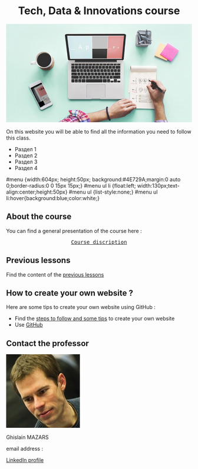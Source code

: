 <!DOCTYPE HTML> 
<head> 
<link href="css_redactor.css" rel="stylesheet"> 
</head>
<meta charset="utf-8">

<meta name="keywords" content="Tech, Data, Innovations, Vourse, digital management"> 

<meta name="description" content="Do you want to understand the world of technologies? Take this course!">

<head>
  <h1 align="center">Tech, Data & Innovations course</h1>
  <img src="Create-your-website.jpg">
<head> 

<body>
<p>On this website you will be able to find all the information you need to follow this class.<p>

<div id="menu">
 <ul>  
   <li>Раздел 1</li>
   <li>Раздел 2</li>
   <li>Раздел 3</li>
   <li>Раздел 4</li>
 </ul>
</div>
#menu {width:604px; height:50px; background:#4E729A;margin:0 auto 0;border-radius:0 0 15px 15px;}
#menu ul li {float:left; width:130px;text-align:center;height:50px}
#menu ul {list-style:none;}
#menu ul li:hover{background:blue;color:white;}

## About the course
You can find a general presentation of the course here :
 <pre><center><a href="course_presentation.md" class="button24">Course discription</a><center></pre>
  
## Previous lessons
Find the content of the [previous lessons](PreviousLessons)


## How to create your own website ?
Here are some tips to create your own website using GitHub :
- Find the [steps to follow and some tips](https://adelebnt.github.io/Create-a-website-on-GitHub/) to create your own website
- Use [GitHub](https://github.com/)

## Contact the professor
<img align ="centre" src="Tech%20data...%20Ghislain%20Mazars.jpg">

Ghislain MAZARS

email address : 

[LinkedIn profile](https://fr.linkedin.com/in/ghislainmazars)
</body>


